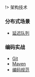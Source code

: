!> 架构技术



### 分布式场景

- [延迟队列](/架构技术/分布式场景/延迟队列/)  

### 编码实战

- [Git](/架构技术/编码实战/Git/) 
- [Maven](/架构技术/编码实战/Maven/) 
- [编码规范](/架构技术/编码实战/编码规范/)   

